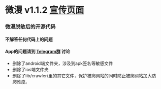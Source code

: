 # 微漫 v1.1.2 [宣传页面](https://nrop19.github.io/weiman_app)

### 微漫脱敏后的开源代码

#### 不解答任何代码上的问题

#### App的问题请到 [Telegram群](https://t.me/boring_programer) 讨论

- 删除了android端文件夹，涉及到apk签名等敏感文件
- 删除了ios端文件夹
- 删除了lib/crawler/里的其它文件，保护被爬网站的同时防止被爬网站加大防爬难度。